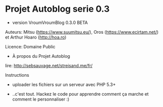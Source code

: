 Projet Autoblog serie 0.3
==============

- version VroumVroumBlog 0.3.0 BETA

Auteurs: Mitsu (https://www.suumitsu.eu/), Oros (https://www.ecirtam.net/) et Arthur Hoaro (http://hoa.ro)

Licence: Domaine Public

- À propos du Projet Autoblog

lire: http://sebsauvage.net/streisand.me/fr/

Instructions

- uploader les fichiers sur un serveur avec PHP 5.3+

- ..c'est tout. Hackez le code pour apprendre comment ça marche et comment le personnaliser :)
